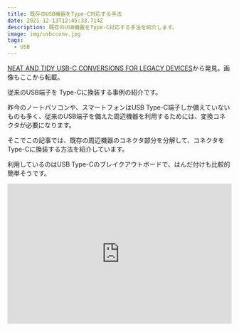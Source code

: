 ```yaml
---
title: 既存のUSB機器をType-C対応する手法
date: 2021-12-13T12:45:33.714Z
description: 既存のUSB機器をType-C対応する手法を紹介します。
image: img/usbcconv.jpg
tags:
  - USB
---
```

[NEAT AND TIDY USB-C CONVERSIONS FOR LEGACY DEVICES](https://hackaday.com/2020/05/12/neat-and-tidy-usb-c-conversions-for-legacy-devices/)から発見。画像もここから転載。

従来のUSB端子を Type-Cに換装する事例の紹介です。

昨今のノートパソコンや、スマートフォンはUSB Type-C端子しか備えていないものも多く、従来のUSB端子を備えた周辺機器を利用するためには、変換コネクタが必要になります。

そこでこの記事では、既存の周辺機器のコネクタ部分を分解して、コネクタをType-Cに換装する方法を紹介しています。

利用しているのはUSB Type-Cのブレイクアウトボードで、はんだ付けも比較的簡単そうです。

<iframe width="100%" height="315" src="https://www.youtube.com/embed/V-vFtiDYiIw" title="YouTube video player" frameborder="0" allow="accelerometer; autoplay; clipboard-write; encrypted-media; gyroscope; picture-in-picture" allowfullscreen></iframe>